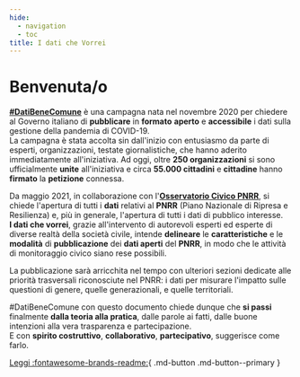 ```yaml
---
hide:
  - navigation
  - toc
title: I dati che Vorrei
---
```


# Benvenuta/o

[**#DatiBeneComune**](https://www.datibenecomune.it/) è una campagna nata nel novembre 2020 per chiedere al Governo italiano di **pubblicare** in **formato** **aperto** e **accessibile** i dati sulla gestione della pandemia di COVID-19.<br>
La campagna è stata accolta sin dall'inizio con entusiasmo da parte di esperti, organizzazioni, testate giornalistiche, che hanno aderito immediatamente all'iniziativa. Ad oggi, oltre **250 organizzazioni** si sono ufficialmente **unite** all'iniziativa e circa **55.000 cittadini** e **cittadine** hanno **firmato** la **petizione** connessa.

Da maggio 2021, in collaborazione con l'[**Osservatorio Civico PNRR**](https://www.osservatoriocivicopnrr.it/), si chiede l'apertura di tutti i **dati** relativi al **PNRR** (Piano Nazionale di Ripresa e Resilienza) e, più in generale, l'apertura di tutti i dati di pubblico interesse.<br>
**I dati che vorrei**, grazie all'intervento di autorevoli esperti ed esperte di diverse realtà della società civile, intende **delineare** le **caratteristiche** e le **modalità** di **pubblicazione** dei **dati aperti** del **PNRR**, in modo che le attività di monitoraggio civico siano rese possibili.

La pubblicazione sarà arricchita nel tempo con ulteriori sezioni dedicate alle priorità trasversali riconosciute nel PNRR: i dati per misurare l'impatto sulle questioni di genere, quelle generazionali, e quelle territoriali.

\#DatiBeneComune con questo documento chiede dunque che **si passi** finalmente **dalla teoria alla pratica**, dalle parole ai fatti, dalle buone intenzioni alla vera trasparenza e partecipazione.<br>
E con **spirito costruttivo**, **collaborativo**, **partecipativo**, suggerisce come farlo.

[Leggi :fontawesome-brands-readme:](dati-che-vorrei){ .md-button .md-button--primary }
